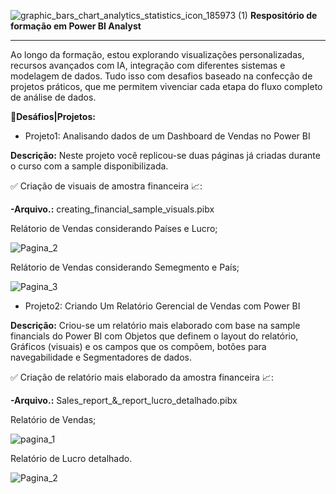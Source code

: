 
![graphic_bars_chart_analytics_statistics_icon_185973 (1)](https://github.com/user-attachments/assets/50f69557-2315-4884-b8fd-e36fff28cb63) **Respositório de formação em Power BI Analyst**
***
Ao longo da formação, estou explorando visualizações personalizadas, recursos avançados com IA, integração com diferentes sistemas e modelagem de dados. Tudo isso com desafios baseado na confecção de projetos práticos, que me permitem vivenciar cada etapa do fluxo completo de análise de dados. 

📝**Desáfios|Projetos:**

- Projeto1: Analisando dados de um Dashboard de Vendas no Power BI

**Descrição:**  Neste projeto você replicou-se duas páginas já criadas durante o curso com a sample disponibilizada. 

✅ Criação de visuais de amostra financeira 📈:

**-Arquivo.:** creating_financial_sample_visuals.pibx

Relátorio de Vendas considerando Países e Lucro;

![Pagina_2](https://github.com/user-attachments/assets/82f662a2-8a2f-4466-aa02-42856481d5dd)

Relátorio de Vendas considerando Semegmento e País;

![Pagina_3](https://github.com/user-attachments/assets/ae19a58c-bfd4-4c93-8ec9-3a07f9a20d5a)

- Projeto2: Criando Um Relatório Gerencial de Vendas com Power BI

**Descrição:** Criou-se um relatório mais elaborado com base na sample financials do Power BI com Objetos que definem o layout do relatório,
Gráficos (visuais) e os campos que os compõem, botões para navegabilidade e Segmentadores de dados. 

✅ Criação de relatório mais elaborado da amostra financeira 📈:

**-Arquivo.:** Sales_report_&_report_lucro_detalhado.pibx

Relatório de Vendas;

![pagina_1](https://github.com/user-attachments/assets/5a39fcd6-4e0e-4609-a13e-701baa347ce7)

Relatório de Lucro detalhado.

![Pagina_2](https://github.com/user-attachments/assets/41e4a775-562f-4316-9b52-f2b7e9399a43)



